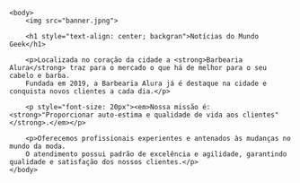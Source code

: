 <!DOCTYPE html>
<html lang="pt-br">
    <head>
        <meta charset="UTF-8">
        <title>NOTICIAS GEEK</title>
        <link rel="stylesheet" href="style.css">
    </head>

    <body>
        <img src="banner.jpng">

        <h1 style="text-align: center; backgran">Notícias do Mundo Geek</h1>

        <p>Localizada no coração da cidade a <strong>Barbearia Alura</strong> traz para o mercado o que há de melhor para o seu cabelo e barba. 
        Fundada em 2019, a Barbearia Alura já é destaque na cidade e conquista novos clientes a cada dia.</p>

        <p style="font-size: 20px"><em>Nossa missão é: <strong>"Proporcionar auto-estima e qualidade de vida aos clientes"</strong>.</em></p>

        <p>Oferecemos profissionais experientes e antenados às mudanças no mundo da moda. 
        O atendimento possui padrão de excelência e agilidade, garantindo qualidade e satisfação dos nossos clientes.</p>
    </body>
</html>